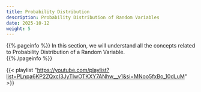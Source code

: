 ```yaml
---
title: Probability Distribution
description: Probability Distribution of Random Variables
date: 2025-10-12
weight: 5
---
```


{{% pageinfo %}}
In this section, we will understand all the concepts related to Probability Distribution of a Random Variable.<br>
{{% /pageinfo %}}

{{< playlist "https://youtube.com/playlist?list=PLnpa6KP2ZQxcI3JyTIwOTKXY7ANhw__v1&si=MNoo5fxBo_10dLuM" >}}